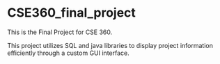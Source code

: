 # CSE360_final_project
 This is the Final Project for CSE 360.

This project utilizes SQL and java libraries to display project information efficiently through a custom GUI interface.

